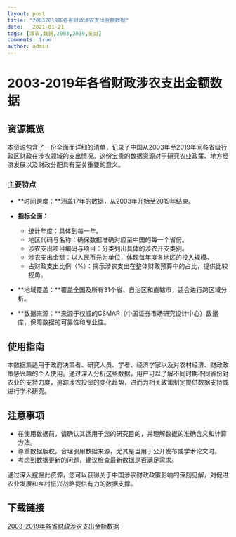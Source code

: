 ```yaml
---
layout: post
title: "20032019年各省财政涉农支出金额数据"
date:   2021-01-21
tags: [涉农,数据,2003,2019,支出]
comments: true
author: admin
---
```

# 2003-2019年各省财政涉农支出金额数据

## 资源概览

本资源包含了一份全面而详细的清单，记录了中国从2003年至2019年间各省级行政区财政在涉农领域的支出情况。这份宝贵的数据资源对于研究农业政策、地方经济发展以及财政分配具有至关重要的意义。

### 主要特点

- **时间跨度：**涵盖17年的数据，从2003年开始至2019年结束。

- **指标全面：**
    - 统计年度：具体到每一年。
    - 地区代码与名称：确保数据准确对应至中国的每一个省份。
    - 涉农支出项目编码与项目：分类列出具体的涉农开支类别。
    - 涉农支出金额：以人民币元为单位，体现每年度各地区的投入规模。
    - 占财政支出比例（%）：揭示涉农支出在整体财政预算中的占比，提供比较视角。

- **地域覆盖：**覆盖全国及所有31个省、自治区和直辖市，适合进行跨区域分析。

- **数据来源：**来源于权威的CSMAR（中国证券市场研究设计中心）数据库，保障数据的可靠性和专业性。

## 使用指南

本数据集适用于政府决策者、研究人员、学者、经济学家以及对农村经济、财政政策感兴趣的个人使用。通过深入分析这些数据，用户可以了解不同时期不同省份对农业的支持力度，追踪涉农投资的变化趋势，进而为相关政策制定提供数据支持或进行学术研究。

## 注意事项

- 在使用数据前，请确认其适用于您的研究目的，并理解数据的准确含义和计算方法。
- 尊重数据版权，合理引用数据来源，尤其是当用于公开发布或学术论文时。
- 考虑到数据更新的问题，建议检查最新数据是否满足需求。

通过深入挖掘此资源，您可以获得关于中国涉农财政政策影响的深刻见解，对促进农业发展和乡村振兴战略提供有力的数据支撑。

## 下载链接

[2003-2019年各省财政涉农支出金额数据](https://pan.quark.cn/s/e1a2b5d40ec1)
